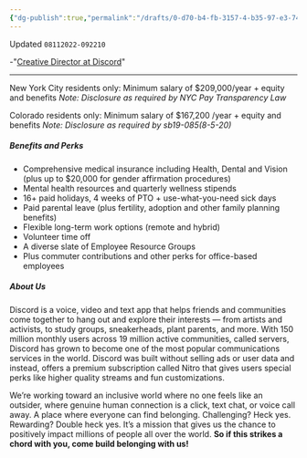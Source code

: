 ```yaml
---
{"dg-publish":true,"permalink":"/drafts/0-d70-b4-fb-3157-4-b35-97-e3-740-a8-ffc-0-bb-1/","dgHomeLink":true,"dgPassFrontmatter":false}
---
```


Updated `08112022-092210`

-"[Creative Director at Discord](https://discord.com/jobs/5935378002)"

---

New York City residents only: Minimum salary of $209,000/year + equity and benefits
*Note: Disclosure as required by NYC Pay Transparency Law*

Colorado residents only: Minimum salary of $167,200 /year + equity and benefits
*Note: Disclosure as required by sb19-085(8-5-20)*

##### Benefits and Perks

- Comprehensive medical insurance including Health, Dental and Vision (plus up to $20,000 for gender affirmation procedures)
- Mental health resources and quarterly wellness stipends
- 16+ paid holidays, 4 weeks of PTO + use-what-you-need sick days 
- Paid parental leave (plus fertility, adoption and other family planning benefits)
- Flexible long-term work options (remote and hybrid)
- Volunteer time off
- A diverse slate of Employee Resource Groups 
- Plus commuter contributions and other perks for office-based employees

##### About Us

Discord is a voice, video and text app that helps friends and communities come together to hang out and explore their interests — from artists and activists, to study groups, sneakerheads, plant parents, and more. With 150 million monthly users across 19 million active communities, called servers, Discord has grown to become one of the most popular communications services in the world. Discord was built without selling ads or user data and instead, offers a premium subscription called Nitro that gives users special perks like higher quality streams and fun customizations.

We’re working toward an inclusive world where no one feels like an outsider, where genuine human connection is a click, text chat, or voice call away. A place where everyone can find belonging. Challenging? Heck yes. Rewarding? Double heck yes. It’s a mission that gives us the chance to positively impact millions of people all over the world. **So if this strikes a chord with you, come build belonging with us!**